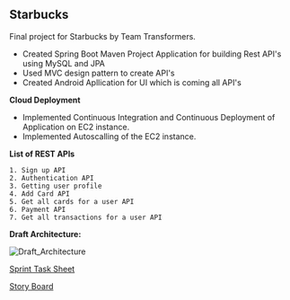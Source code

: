 ## Starbucks

Final project for Starbucks by Team Transformers.

* Created Spring Boot Maven Project Application for building Rest API's using MySQL and JPA
* Used MVC design pattern to create API's
* Created Android Apllication for UI which is coming all API's

**Cloud Deployment**

* Implemented Continuous Integration and Continuous Deployment of Application on EC2 instance.
* Implemented Autoscalling of the EC2 instance.

**List of REST APIs**	
  	
	1. Sign up API
	2. Authentication API
	3. Getting user profile
	4. Add Card API
	5. Get all cards for a user API
	6. Payment API
	7. Get all transactions for a user API

**Draft Architecture:**

![Draft_Architecture](https://user-images.githubusercontent.com/44592616/57203492-5df18480-6f65-11e9-83c0-e96e9c6ed27f.png)

[Sprint Task Sheet ](https://docs.google.com/spreadsheets/d/1wZ6J73Sqq0Yh1U7rifbENHNeRzIHVIThHpyF4cKBMtY/edit#gid=1239946250)

[Story Board ](https://github.com/amruthasingh/Starbucks-Transformers/projects/1)








